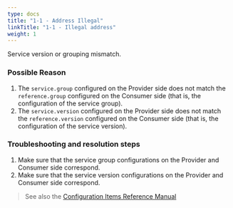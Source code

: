 ```yaml
---
type: docs
title: "1-1 - Address Illegal"
linkTitle: "1-1 - Illegal address"
weight: 1
---
```

Service version or grouping mismatch.

### Possible Reason
1. The `service.group` configured on the Provider side does not match the `reference.group` configured on the Consumer side (that is, the configuration of the service group).
2. The `service.version` configured on the Provider side does not match the `reference.version` configured on the Consumer side (that is, the configuration of the service version).

### Troubleshooting and resolution steps
1. Make sure that the service group configurations on the Provider and Consumer side correspond.
2. Make sure that the service version configurations on the Provider and Consumer side correspond.

> See also the [Configuration Items Reference Manual](../../../reference-manual/config/properties)
